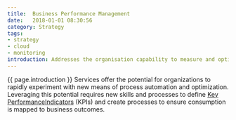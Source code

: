 ```yaml
---
title:  Business Performance Management
date:   2018-01-01 08:30:56
category: Strategy
tags:
- strategy
- cloud
- monitoring
introduction: Addresses the organisation capability to measure and optimize processes in support of your organisation goals.
---
```


{{ page.introduction }}
Services offer the potential for organizations to rapidly experiment with
new means of process automation and optimization. Leveraging this potential
requires new skills and processes to define [Key PerformanceIndicators](/kpi/) (KPIs) and create processes to ensure consumption is mapped to business outcomes.
